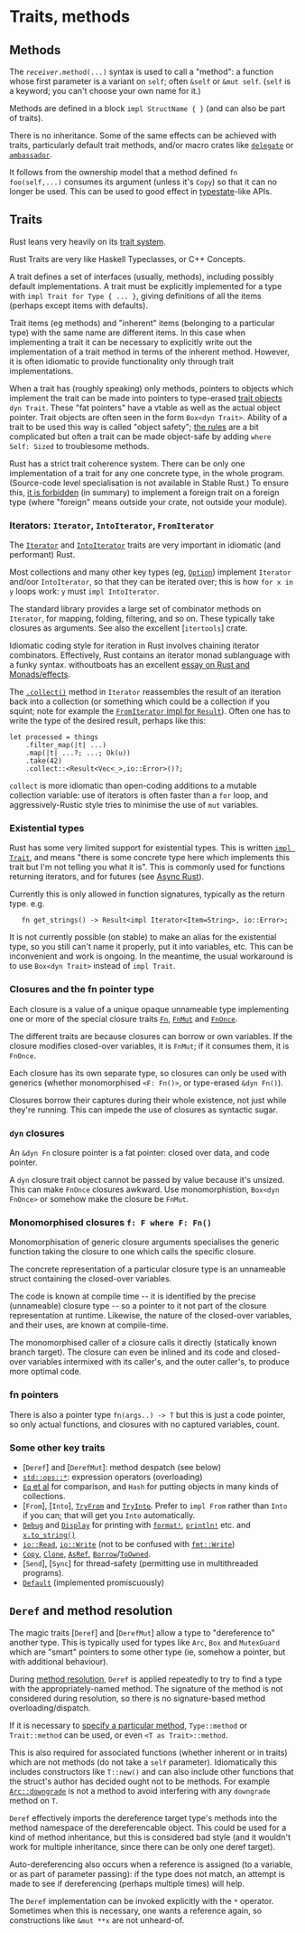 Traits, methods
===============

[comment]: # ( Copyright 2021 Ian Jackson and contributors  )
[comment]: # ( SPDX-License-Identifier: MIT                 )
[comment]: # ( There is NO WARRANTY.                        )

Methods
-------

The _`receiver`_`.method(...)` syntax is used to call a "method":
a function
whose first parameter is a variant on `self`;
often `&self` or `&mut self`.
(`self` is a keyword; you can't choose your own name for it.)

Methods are defined in a block `impl StructName { }`
(and can also be part of traits).

There is no inheritance.
Some of the same effects can be achieved with traits,
particularly default trait methods,
and/or macro crates like 
[`delegate`](https://crates.io/crates/delegate) or
[`ambassador`](https://crates.io/crates/ambassador).

It follows from the ownership model that a method defined
`fn foo(self,...)` consumes its argument (unless it's `Copy`)
so that it can no longer be used.
This can be used to good effect in
[typestate](https://github.com/rustype/typestate-rs)-like APIs.


Traits
------

Rust leans very heavily on its [trait system](https://doc.rust-lang.org/reference/items/traits.html).

Rust Traits are very like Haskell Typeclasses,
or C++ Concepts.

A trait defines a set of interfaces (usually, methods),
including possibly default implementations.
A trait must be explicitly implemented for a type
with `impl Trait for Type { ... }`,
giving definitions of all the items (perhaps except items with defaults).

Trait items (eg methods) and
"inherent" items (belonging to a particular type)
with the same name
are different items.
In this case when implementing a trait it can be necessary to
explicitly write out the implementation of a trait method
in terms of the inherent method.
However,
it is often idiomatic to provide functionality
only through trait implementations.

When a trait has (roughly speaking) only methods,
pointers to objects which implement the trait can be
made into pointers to type-erased [trait objects](https://doc.rust-lang.org/reference/types/trait-object.html#trait-objects) `dyn Trait`.
These "fat pointers" have a vtable as well as the actual object pointer.
Trait objects are often seen in the form `Box<dyn Trait>`.
Ability of a trait to be used this way is called "object safety";
[the rules](https://doc.rust-lang.org/reference/items/traits.html#object-safety) are a bit complicated but often a trait can be made
object-safe by adding `where Self: Sized` to troublesome methods.

Rust has a strict trait coherence system.
There can be only one implementation of a trait for any one concrete type,
in the whole program.
(Source-code level specialisation is not available in Stable Rust.)
To ensure this, [it is forbidden](https://doc.rust-lang.org/reference/items/implementations.html#trait-implementation-coherence) (in summary)
to implement a foreign trait on a foreign type
(where "foreign" means outside your crate, not outside your module).


### Iterators: `Iterator`, `IntoIterator`, `FromIterator`


The [`Iterator`](https://doc.rust-lang.org/std/iter/trait.Iterator.html) and [`IntoIterator`](https://doc.rust-lang.org/std/iter/trait.IntoIterator.html) traits are
very important in idiomatic (and performant) Rust.

Most collections and many other key types (eg, [`Option`](https://doc.rust-lang.org/std/option/enum.Option.html)) implement
`Iterator` and/oor `IntoIterator`,
so that they can be iterated over;
this is how `for x in y` loops work:
`y` must `impl IntoIterator`.

The standard library provides a large set of combinator methods
on `Iterator`,
for mapping, folding, filtering, and so on.
These typically take closures as arguments.
See also the excellent [`itertools`] crate.

Idiomatic coding style for iteration in Rust involves
chaining iterator combinators.
Effectively,
Rust contains an iterator monad sublanguage with a funky syntax.
withoutboats has an excellent
[essay on Rust and Monads/effects](https://without.boats/blog/the-problem-of-effects/).

The [`.collect()`](https://doc.rust-lang.org/std/iter/trait.Iterator.html#method.collect) method in `Iterator`
reassembles the result of an iteration
back into a collection
(or something which could be a collection if you squint;
note for example the [`FromIterator` impl for `Result`](https://doc.rust-lang.org/std/iter/trait.FromIterator.html#impl-FromIterator%3CResult%3CA%2C%20E%3E%3E)).
Often one has to write the type of the desired result,
perhaps like this:

```
let processed = things
    .filter_map(|t| ...)
    .map(|t| ...?; ...; Ok(u))
    .take(42)
    .collect::<Result<Vec<_>,io::Error>()?;
```

`collect` is more idiomatic than
open-coding additions to a mutable collection variable:
use of iterators is often faster than a `for` loop, and
aggressively-Rustic style tries to minimise the use of
`mut` variables.


### Existential types


Rust has some very limited support for existential types.
This is written [`impl Trait`](https://doc.rust-lang.org/reference/types/impl-trait.html),
and means
"there is some concrete type here which implements this trait
but I'm not telling you what it is".
This is commonly used for functions returning iterators,
and for futures (see [Async Rust](async.html)).

Currently this is only allowed in function signatures,
typically as the return type.  e.g.
```
   fn get_strings() -> Result<impl Iterator<Item=String>, io::Error>;
```

It is not currently possible (on stable) to make an alias for the existential
type,
so you still can't name it properly,
put it into variables, etc.
This can be inconvenient and work is ongoing.
In the meantime,
the usual workaround is to use `Box<dyn Trait>`
instead of `impl Trait`.


### Closures and the fn pointer type


Each closure is a value of a unique opaque unnameable type
implementing one or more of the special closure traits
[`Fn`](https://doc.rust-lang.org/std/ops/trait.Fn.html),
[`FnMut`](https://doc.rust-lang.org/std/ops/trait.FnMut.html) and
[`FnOnce`](https://doc.rust-lang.org/std/ops/trait.FnOnce.html).

The different traits are because closures can borrow or own variables.
If the closure modifies closed-over variables, it is `FnMut`;
if it consumes them, it is `FnOnce`.

Each closure has its own separate type,
so closures can only be used with generics
(whether monomorphised `<F: Fn()>`, or type-erased `&dyn Fn()`).

Closures borrow their captures during their whole existence,
not just while they're running.
This can impede the use of closures as syntactic sugar.

### `dyn` closures


An `&dyn Fn` closure pointer is a fat pointer:
closed over data, and code pointer.

A `dyn` closure trait object
cannot be passed by value because it's unsized.
This can make `FnOnce` closures awkward.
Use monomorphistion,
`Box<dyn FnOnce>` or somehow make the closure be `FnMut`.

### Monomorphised closures `f: F where F: Fn()`


Monomorphisation of generic closure arguments
specialises the generic function taking the closure
to one which calls the specific closure.

The concrete representation of a particular closure type
is an unnameable struct containing the closed-over variables.

The code is known at compile time --
it is identified by the precise (unnameable) closure type --
so a pointer to it not part of the closure representation at runtime.
Likewise, the nature of the closed-over variables, and their uses,
are known at compile-time.

The monomorphised caller of a closure calls it directly
(statically known branch target).
The closure can even be inlined and its code and closed-over variables
intermixed with its caller's, and the outer caller's,
to produce more optimal code.

### fn pointers


There is also a pointer type `fn(args..) -> T`
but this is just a code pointer,
so only actual functions,
and closures with no captured variables,
count.


### Some other key traits


 * [`Deref`] and [`DerefMut`]\: method despatch (see below)
 * [`std::ops::*`](https://doc.rust-lang.org/std/ops/index.html): expression operators (overloading)
 * [`Eq` et al](https://doc.rust-lang.org/std/cmp/index.html) for comparison, and `Hash` for putting objects in many kinds of collections.
 * [`From`],
   [`Into`],
   [`TryFrom`](https://doc.rust-lang.org/std/convert/trait.TryFrom.html) and 
   [`TryInto`](https://doc.rust-lang.org/std/convert/trait.TryInto.html).
   Prefer to `impl From` rather than `Into` if you can;
   that will get you `Into` automatically.
 * [`Debug`](https://doc.rust-lang.org/std/fmt/trait.Debug.html) and
   [`Display`](https://doc.rust-lang.org/std/fmt/trait.Display.html) for printing with
   [`format!`](https://doc.rust-lang.org/std/fmt/index.html),
   [`println!`](https://doc.rust-lang.org/std/macro.println.html) etc. and
   [`x.to_string()`](https://doc.rust-lang.org/std/string/trait.ToString.html)
 * [`io::Read`](https://doc.rust-lang.org/std/io/trait.Read.html),
   [`io::Write`](https://doc.rust-lang.org/std/io/trait.Write.html) (not to be confused with [`fmt::Write`](https://doc.rust-lang.org/std/fmt/trait.Write.html))
 * [`Copy`](https://doc.rust-lang.org/std/marker/trait.Copy.html),
   [`Clone`](https://doc.rust-lang.org/std/clone/trait.Clone.html),
   [`AsRef`](https://doc.rust-lang.org/std/convert/trait.AsRef.html),
   [`Borrow`](https://doc.rust-lang.org/std/borrow/trait.Borrow.html)/[`ToOwned`](https://doc.rust-lang.org/std/borrow/trait.ToOwned.html).
 * [`Send`], [`Sync`]
   for thread-safety (permitting use in multithreaded programs).
 * [`Default`](https://doc.rust-lang.org/std/default/trait.Default.html)
   (implemented promiscuously)


`Deref` and method resolution
-------------------------------

The magic traits [`Deref`] and [`DerefMut`]
allow a type to "dereference to"
another type.
This is typically used for types like `Arc`, `Box`
and `MutexGuard` which are "smart" pointers to some other type
(ie, somehow a pointer, but with additional behaviour).

During [method resolution](https://doc.rust-lang.org/reference/expressions/method-call-expr.html),
`Deref` is applied repeatedly to try to find a type
with the appropriately-named method.
The signature of the method is not considered during resolution,
so there is no signature-based method overloading/dispatch.

If it is necessary to
[specify a particular method](https://doc.rust-lang.org/reference/paths.html#qualified-paths),
`Type::method` or
`Trait::method` can be used,
or even `<T as Trait>::method`.

This is also required for associated functions
(whether inherent or in traits)
which are not methods (do not take a `self` parameter).
Idiomatically this includes constructors like `T::new()`
and can also include other functions that
the struct's author has decided ought not to be methods.
For example
[`Arc::downgrade`](https://doc.rust-lang.org/nightly/std/sync/struct.Arc.html#method.downgrade)
is not a method
to avoid interfering with any `downgrade` method on `T`.

`Deref` effectively imports the dereference target type's methods
into the method namespace of the dereferencable object.
This could be used for a kind of method inheritance,
but this is considered bad style
(and it wouldn't work for multiple inheritance,
since there can be only one deref target).

Auto-dereferencing also occurs when a reference is assigned
(to a variable, or as part of parameter passing):
if the type does not match,
an attempt is made to see if dereferencing
(perhaps multiple times) will help.

The `Deref` implementation can be invoked explicitly
with the `*` operator.
Sometimes when this is necessary,
one wants a reference again,
so constructions like `&mut **x` are not unheard-of.

